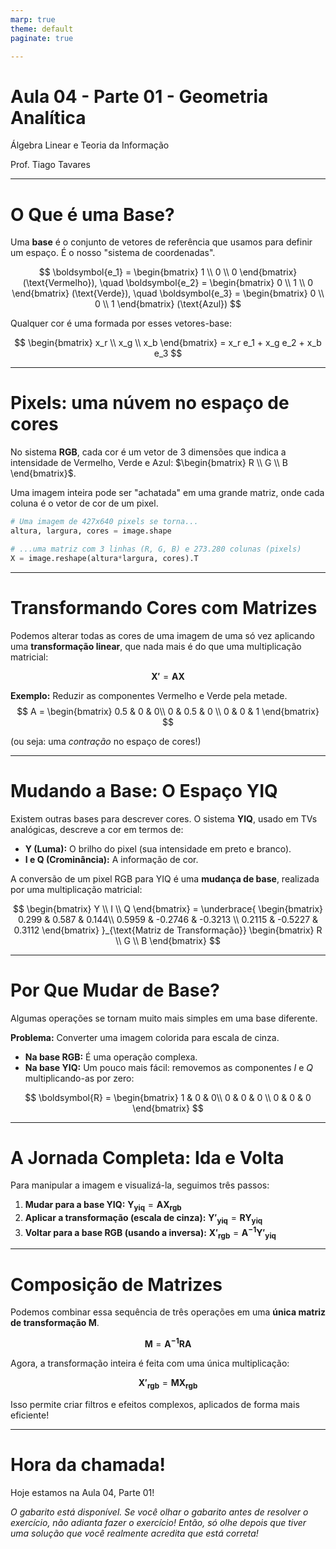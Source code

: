 ```yaml
---
marp: true
theme: default
paginate: true

---
```


# Aula 04 - Parte 01 - Geometria Analítica

Álgebra Linear e Teoria da Informação

Prof. Tiago Tavares

---

# O Que é uma Base?

Uma **base** é o conjunto de vetores de referência que usamos para definir um espaço. É o nosso "sistema de coordenadas".

$$
\boldsymbol{e_1} = \begin{bmatrix} 1 \\ 0 \\ 0 \end{bmatrix} (\text{Vermelho}), \quad
\boldsymbol{e_2} = \begin{bmatrix} 0 \\ 1 \\ 0 \end{bmatrix} (\text{Verde}), \quad
\boldsymbol{e_3} = \begin{bmatrix} 0 \\ 0 \\ 1 \end{bmatrix} (\text{Azul})
$$

Qualquer cor  é uma formada por esses vetores-base:

$$
\begin{bmatrix}
x_r \\ x_g \\ x_b
\end{bmatrix}
= x_r e_1 + x_g e_2 + x_b e_3
$$

---

# Pixels: uma núvem no espaço de cores

No sistema **RGB**, cada cor é um vetor de 3 dimensões que indica a intensidade de Vermelho, Verde e Azul: $\begin{bmatrix} R \\ G \\ B \end{bmatrix}$.

Uma imagem inteira pode ser "achatada" em uma grande matriz, onde cada coluna é o vetor de cor de um pixel.

```python
# Uma imagem de 427x640 pixels se torna...
altura, largura, cores = image.shape

# ...uma matriz com 3 linhas (R, G, B) e 273.280 colunas (pixels)
X = image.reshape(altura*largura, cores).T
```

---

# Transformando Cores com Matrizes

Podemos alterar todas as cores de uma imagem de uma só vez aplicando uma **transformação linear**, que nada mais é do que uma multiplicação matricial:

$$
\boldsymbol{X'} = \boldsymbol{A} \boldsymbol{X}
$$

**Exemplo:** Reduzir as componentes Vermelho e Verde pela metade.
$$
A = 
\begin{bmatrix}
    0.5 & 0 & 0\\
    0 & 0.5 & 0 \\
    0 & 0 & 1
\end{bmatrix}
$$

(ou seja: uma *contração* no espaço de cores!)


---

# Mudando a Base: O Espaço YIQ

Existem outras bases para descrever cores. O sistema **YIQ**, usado em TVs analógicas, descreve a cor em termos de:
*   **Y (Luma):** O brilho do pixel (sua intensidade em preto e branco).
*   **I e Q (Crominância):** A informação de cor.

A conversão de um pixel RGB para YIQ é uma **mudança de base**, realizada por uma multiplicação matricial:

$$
\begin{bmatrix} Y \\ I \\ Q \end{bmatrix} = 
\underbrace{
\begin{bmatrix}
    0.299 & 0.587 & 0.144\\
    0.5959 & -0.2746 & -0.3213 \\
    0.2115 & -0.5227 & 0.3112
\end{bmatrix} 
}_{\text{Matriz de Transformação}}
\begin{bmatrix} R \\ G \\ B \end{bmatrix}
$$

---

# Por Que Mudar de Base?

Algumas operações se tornam muito mais simples em uma base diferente.

**Problema:** Converter uma imagem colorida para escala de cinza.
*   **Na base RGB:** É uma operação complexa.
*   **Na base YIQ:** Um pouco mais fácil: removemos as componentes $I$ e $Q$ multiplicando-as por zero:

$$
\boldsymbol{R} = 
\begin{bmatrix}
    1 & 0 & 0\\
    0 & 0 & 0 \\
    0 & 0 & 0
\end{bmatrix}
$$

---

# A Jornada Completa: Ida e Volta

Para manipular a imagem e visualizá-la, seguimos três passos:

1.  **Mudar para a base YIQ:** $\boldsymbol{Y_{yiq}} = \boldsymbol{A} \boldsymbol{X_{rgb}}$
2.  **Aplicar a transformação (escala de cinza):** $\boldsymbol{Y'_{yiq}} = \boldsymbol{R} \boldsymbol{Y_{yiq}}$
3.  **Voltar para a base RGB (usando a inversa):** $\boldsymbol{X'_{rgb}} = \boldsymbol{A^{-1}} \boldsymbol{Y'_{yiq}}$

---

# Composição de Matrizes

Podemos combinar essa sequência de três operações em uma **única matriz de transformação M**.

$$
\boldsymbol{M} = \boldsymbol{A^{-1}} \boldsymbol{R} \boldsymbol{A}
$$

Agora, a transformação inteira é feita com uma única multiplicação:

$$
\boldsymbol{X'_{rgb}} = \boldsymbol{M} \boldsymbol{X_{rgb}}
$$

Isso permite criar filtros e efeitos complexos, aplicados de forma mais eficiente!


---

# Hora da chamada!

Hoje estamos na Aula 04, Parte 01!

*O gabarito está disponível. Se você olhar o gabarito antes de resolver o exercício, não adianta fazer o exercício! Então, só olhe depois que tiver uma solução que você realmente acredita que está correta!*

